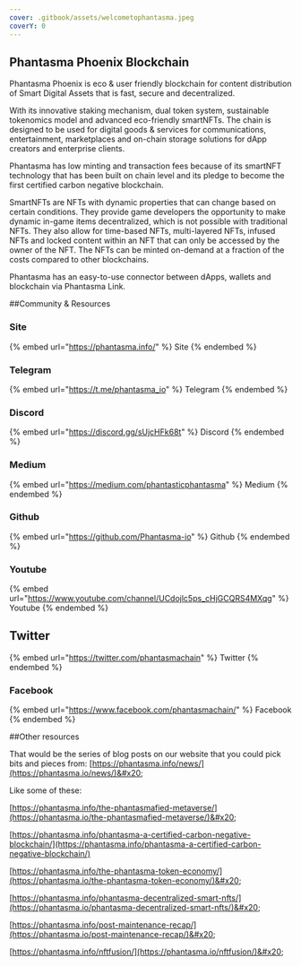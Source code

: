 ```yaml
---
cover: .gitbook/assets/welcometophantasma.jpeg
coverY: 0
---
```


## Phantasma Phoenix Blockchain

Phantasma Phoenix is eco & user friendly  blockchain  for content distribution of Smart Digital Assets that is fast, secure and decentralized.

With its innovative staking mechanism, dual token system, sustainable tokenomics model and advanced eco-friendly smartNFTs. The chain is designed to be used for digital goods & services for communications, entertainment, marketplaces and on-chain storage solutions for dApp creators and enterprise clients.

Phantasma has low minting and transaction fees because of its smartNFT technology that has been built on chain level and its pledge to become the first certified carbon negative blockchain.

SmartNFTs are NFTs with dynamic properties that can change based on certain conditions. They provide game developers the opportunity to make dynamic in-game items decentralized, which is not possible with traditional NFTs. They also allow for time-based NFTs, multi-layered NFTs, infused NFTs and locked content within an NFT that can only be accessed by the owner of the NFT. The NFTs can be minted on-demand at a fraction of the costs compared to other blockchains.

Phantasma has an easy-to-use connector between dApps, wallets and blockchain via Phantasma Link.

##Community & Resources

### Site

{% embed url="https://phantasma.info/" %}
Site
{% endembed %}

### Telegram

{% embed url="https://t.me/phantasma_io" %}
Telegram
{% endembed %}

### Discord

{% embed url="https://discord.gg/sUjcHFk68t" %}
Discord
{% endembed %}

### Medium

{% embed url="https://medium.com/phantasticphantasma" %}
Medium
{% endembed %}

### Github

{% embed url="https://github.com/Phantasma-io" %}
Github
{% endembed %}

### Youtube

{% embed url="https://www.youtube.com/channel/UCdojlc5ps_cHjGCQRS4MXqg" %}
Youtube
{% endembed %}

## Twitter

{% embed url="https://twitter.com/phantasmachain" %}
Twitter
{% endembed %}

### Facebook

{% embed url="https://www.facebook.com/phantasmachain/" %}
Facebook
{% endembed %}

##Other resources

That would be the series of blog posts on our website that you could pick bits and pieces from: [https://phantasma.info/news/](https://phantasma.io/news/)&#x20;

Like some of these:

&#x20;[https://phantasma.info/the-phantasmafied-metaverse/](https://phantasma.io/the-phantasmafied-metaverse/)&#x20;

[https://phantasma.info/phantasma-a-certified-carbon-negative-blockchain/](https://phantasma.info/phantasma-a-certified-carbon-negative-blockchain/)

[https://phantasma.info/the-phantasma-token-economy/](https://phantasma.io/the-phantasma-token-economy/)&#x20;

[https://phantasma.info/phantasma-decentralized-smart-nfts/](https://phantasma.io/phantasma-decentralized-smart-nfts/)&#x20;

[https://phantasma.info/post-maintenance-recap/](https://phantasma.io/post-maintenance-recap/)&#x20;

[https://phantasma.info/nftfusion/](https://phantasma.io/nftfusion/)&#x20;
